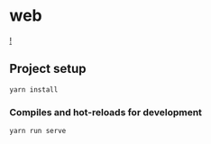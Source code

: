 # web

[!](./后台整体布局-首尔有.jpg)
## Project setup

```
yarn install
```

### Compiles and hot-reloads for development

```
yarn run serve
```



